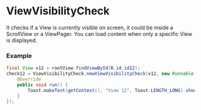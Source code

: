 # ViewVisibilityCheck

It checks if a View is currently visible on screen, it could be inside a ScrollView or a ViewPager. You can load content when only a specific View is displayed.

### Example

```java
final View v12 = rootView.findViewById(R.id.id12);
check12 = ViewVisibilityCheck.newViewVisibilityCheck(v12, new Runnable() {
    @Override
    public void run() {
        Toast.makeText(getContext(), "View 12", Toast.LENGTH_LONG).show();
    }
});
```


